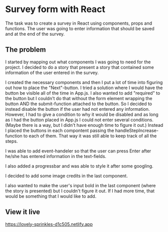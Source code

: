 # Survey form with React

The task was to create a survey in React using components, props and functions. The user was going to enter information that should be saved and at the end of the survey. 

## The problem

I started by mapping out what components I was going to need for the project. I decided to do a story that present a story that contained some information of the user entered in the survey. 

I created the necessary components and then I put a lot of time into figuring out how to place the "Next"-button. I tried a solution where I would have the button be visible all of the time in App.js. I also wanted to add "required" to the button but I couldn't do that without the form element wrapping the button AND the submit-function attached to the button. So I decided to instead disable the button if the user had not entered any information. However, I had to give a condition to why it would be disabled and as long as I had the button placed in App.js I could not enter several conditions. (Maybe there is a way, but I didn't have enough time to figure it out.) Instead I placed the buttons in each compontent passing the handleStepIncrease-function to each of them. That way it was still able to keep track of all the steps. 

I was able to add event-handeler so that the user can press Enter after he/she has entered information in the text-fields. 

I also added a progressbar and was able to style it after some googling. 

I decided to add some image credits in the last component. 

I also wanted to make the user's input bold in the last component (where the story is presented) but I couldn't figure it out. If I had more time, that would be something that I would like to add. 

## View it live

https://lovely-sprinkles-d1c505.netlify.app

